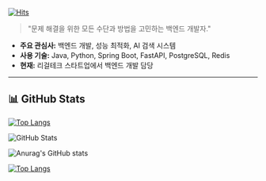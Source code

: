 [![Hits](https://hits.seeyoufarm.com/api/count/incr/badge.svg?url=https%3A%2F%2Fgithub.com%2Fthedev-junyoung&count_bg=%2376FB11&title_bg=%23198BD7&icon=github.svg&icon_color=%23000000&title=Visitors&edge_flat=false)](https://hits.seeyoufarm.com)

> "문제 해결을 위한 모든 수단과 방법을 고민하는 백엔드 개발자."

- **주요 관심사:** 백엔드 개발, 성능 최적화, AI 검색 시스템  
- **사용 기술:** Java, Python, Spring Boot, FastAPI, PostgreSQL, Redis  
- **현재:** 리걸테크 스타트업에서 백엔드 개발 담당  

---

## 📊 **GitHub Stats**
[![Top Langs](https://github-stats-alpha.vercel.app/api?username=thedev-junyoung)](https://github-stats-alpha.vercel.app)


![GitHub Stats](https://github-profile-summary-cards.vercel.app/api/cards/repos-per-language?username=thedev-junyoung&theme=radical&v=3&count_private=true)

![Anurag's GitHub stats](https://github-readme-stats.vercel.app/api?username=thedev-junyoung&show_icons=true&theme=radical&count_private=true)




[![Top Langs](https://github-readme-stats.vercel.app/api/top-langs/?username=thedev-junyoung&layout=compact&count_private=true)](https://github.com/anuraghazra/github-readme-stats)

